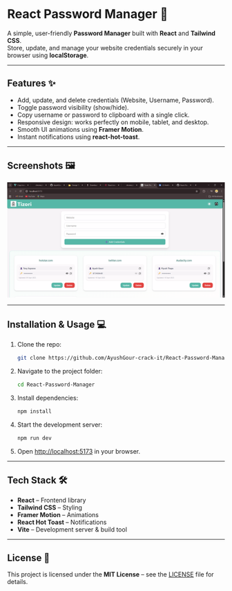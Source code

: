 # React Password Manager 🔐

A simple, user-friendly **Password Manager** built with **React** and **Tailwind CSS**.  
Store, update, and manage your website credentials securely in your browser using **localStorage**.  

---

## Features ✨

- Add, update, and delete credentials (Website, Username, Password).  
- Toggle password visibility (show/hide).  
- Copy username or password to clipboard with a single click.  
- Responsive design: works perfectly on mobile, tablet, and desktop.  
- Smooth UI animations using **Framer Motion**.  
- Instant notifications using **react-hot-toast**.  

---

## Screenshots 🖼️


![App Screenshot](screenshot.png)


---

## Installation & Usage 💻

1. Clone the repo:  
   ```bash
   git clone https://github.com/AyushGour-crack-it/React-Password-Manager.git
   ```

2. Navigate to the project folder:

   ```bash
   cd React-Password-Manager
   ```

3. Install dependencies:

   ```bash
   npm install
   ```

4. Start the development server:

   ```bash
   npm run dev
   ```

5. Open [http://localhost:5173](http://localhost:5173) in your browser.

---

## Tech Stack 🛠️

* **React** – Frontend library
* **Tailwind CSS** – Styling
* **Framer Motion** – Animations
* **React Hot Toast** – Notifications
* **Vite** – Development server & build tool

---

## License 📄

This project is licensed under the **MIT License** – see the [LICENSE](LICENSE) file for details.
